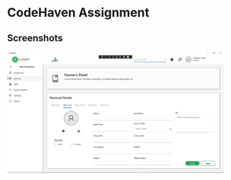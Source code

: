 # CodeHaven Assignment

## Screenshots

![App Screenshot](https://github.com/MoQuayson/CodeHaven.Assignment/blob/master/Screenshots/Screenshot.png)
